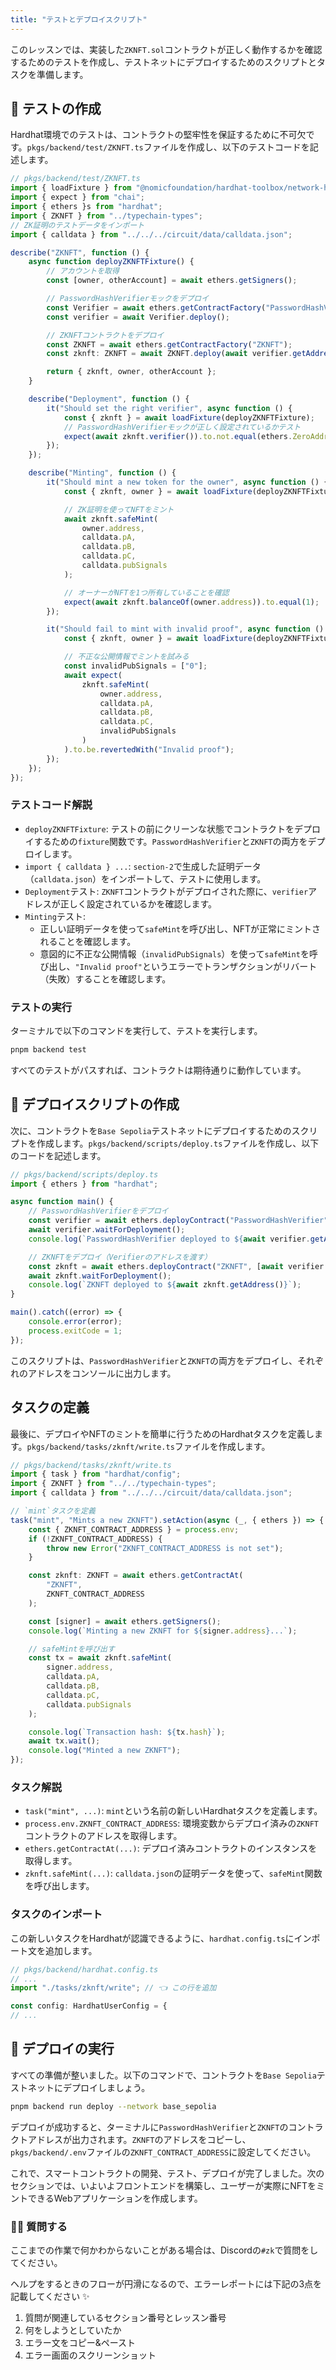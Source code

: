 ```yaml
---
title: "テストとデプロイスクリプト"
---
```


このレッスンでは、実装した`ZKNFT.sol`コントラクトが正しく動作するかを確認するためのテストを作成し、テストネットにデプロイするためのスクリプトとタスクを準備します。

## 🧪 テストの作成

Hardhat環境でのテストは、コントラクトの堅牢性を保証するために不可欠です。`pkgs/backend/test/ZKNFT.ts`ファイルを作成し、以下のテストコードを記述します。

```typescript
// pkgs/backend/test/ZKNFT.ts
import { loadFixture } from "@nomicfoundation/hardhat-toolbox/network-helpers";
import { expect } from "chai";
import { ethers }s from "hardhat";
import { ZKNFT } from "../typechain-types";
// ZK証明のテストデータをインポート
import { calldata } from "../../../circuit/data/calldata.json";

describe("ZKNFT", function () {
    async function deployZKNFTFixture() {
        // アカウントを取得
        const [owner, otherAccount] = await ethers.getSigners();

        // PasswordHashVerifierモックをデプロイ
        const Verifier = await ethers.getContractFactory("PasswordHashVerifier");
        const verifier = await Verifier.deploy();

        // ZKNFTコントラクトをデプロイ
        const ZKNFT = await ethers.getContractFactory("ZKNFT");
        const zknft: ZKNFT = await ZKNFT.deploy(await verifier.getAddress());

        return { zknft, owner, otherAccount };
    }

    describe("Deployment", function () {
        it("Should set the right verifier", async function () {
            const { zknft } = await loadFixture(deployZKNFTFixture);
            // PasswordHashVerifierモックが正しく設定されているかテスト
            expect(await zknft.verifier()).to.not.equal(ethers.ZeroAddress);
        });
    });

    describe("Minting", function () {
        it("Should mint a new token for the owner", async function () {
            const { zknft, owner } = await loadFixture(deployZKNFTFixture);

            // ZK証明を使ってNFTをミント
            await zknft.safeMint(
                owner.address,
                calldata.pA,
                calldata.pB,
                calldata.pC,
                calldata.pubSignals
            );

            // オーナーがNFTを1つ所有していることを確認
            expect(await zknft.balanceOf(owner.address)).to.equal(1);
        });

        it("Should fail to mint with invalid proof", async function () {
            const { zknft, owner } = await loadFixture(deployZKNFTFixture);

            // 不正な公開情報でミントを試みる
            const invalidPubSignals = ["0"];
            await expect(
                zknft.safeMint(
                    owner.address,
                    calldata.pA,
                    calldata.pB,
                    calldata.pC,
                    invalidPubSignals
                )
            ).to.be.revertedWith("Invalid proof");
        });
    });
});
```

### テストコード解説
- `deployZKNFTFixture`: テストの前にクリーンな状態でコントラクトをデプロイするための`fixture`関数です。`PasswordHashVerifier`と`ZKNFT`の両方をデプロイします。
- `import { calldata } ...`: `section-2`で生成した証明データ（`calldata.json`）をインポートして、テストに使用します。
- `Deployment`テスト: `ZKNFT`コントラクトがデプロイされた際に、`verifier`アドレスが正しく設定されているかを確認します。
- `Minting`テスト:
    - 正しい証明データを使って`safeMint`を呼び出し、NFTが正常にミントされることを確認します。
    - 意図的に不正な公開情報（`invalidPubSignals`）を使って`safeMint`を呼び出し、`"Invalid proof"`というエラーでトランザクションがリバート（失敗）することを確認します。

### テストの実行
ターミナルで以下のコマンドを実行して、テストを実行します。

```bash
pnpm backend test
```

すべてのテストがパスすれば、コントラクトは期待通りに動作しています。

## 🚀 デプロイスクリプトの作成

次に、コントラクトを`Base Sepolia`テストネットにデプロイするためのスクリプトを作成します。`pkgs/backend/scripts/deploy.ts`ファイルを作成し、以下のコードを記述します。

```typescript
// pkgs/backend/scripts/deploy.ts
import { ethers } from "hardhat";

async function main() {
    // PasswordHashVerifierをデプロイ
    const verifier = await ethers.deployContract("PasswordHashVerifier");
    await verifier.waitForDeployment();
    console.log(`PasswordHashVerifier deployed to ${await verifier.getAddress()}`);

    // ZKNFTをデプロイ（Verifierのアドレスを渡す）
    const zknft = await ethers.deployContract("ZKNFT", [await verifier.getAddress()]);
    await zknft.waitForDeployment();
    console.log(`ZKNFT deployed to ${await zknft.getAddress()}`);
}

main().catch((error) => {
    console.error(error);
    process.exitCode = 1;
});
```

このスクリプトは、`PasswordHashVerifier`と`ZKNFT`の両方をデプロイし、それぞれのアドレスをコンソールに出力します。

## タスクの定義

最後に、デプロイやNFTのミントを簡単に行うためのHardhatタスクを定義します。`pkgs/backend/tasks/zknft/write.ts`ファイルを作成します。

```typescript
// pkgs/backend/tasks/zknft/write.ts
import { task } from "hardhat/config";
import { ZKNFT } from "../../typechain-types";
import { calldata } from "../../../circuit/data/calldata.json";

// `mint`タスクを定義
task("mint", "Mints a new ZKNFT").setAction(async (_, { ethers }) => {
    const { ZKNFT_CONTRACT_ADDRESS } = process.env;
    if (!ZKNFT_CONTRACT_ADDRESS) {
        throw new Error("ZKNFT_CONTRACT_ADDRESS is not set");
    }

    const zknft: ZKNFT = await ethers.getContractAt(
        "ZKNFT",
        ZKNFT_CONTRACT_ADDRESS
    );

    const [signer] = await ethers.getSigners();
    console.log(`Minting a new ZKNFT for ${signer.address}...`);

    // safeMintを呼び出す
    const tx = await zknft.safeMint(
        signer.address,
        calldata.pA,
        calldata.pB,
        calldata.pC,
        calldata.pubSignals
    );

    console.log(`Transaction hash: ${tx.hash}`);
    await tx.wait();
    console.log("Minted a new ZKNFT");
});
```

### タスク解説
- `task("mint", ...)`: `mint`という名前の新しいHardhatタスクを定義します。
- `process.env.ZKNFT_CONTRACT_ADDRESS`: 環境変数からデプロイ済みの`ZKNFT`コントラクトのアドレスを取得します。
- `ethers.getContractAt(...)`: デプロイ済みコントラクトのインスタンスを取得します。
- `zknft.safeMint(...)`: `calldata.json`の証明データを使って、`safeMint`関数を呼び出します。

### タスクのインポート
この新しいタスクをHardhatが認識できるように、`hardhat.config.ts`にインポート文を追加します。

```typescript
// pkgs/backend/hardhat.config.ts
// ...
import "./tasks/zknft/write"; // 👈 この行を追加

const config: HardhatUserConfig = {
// ...
```

## 🚀 デプロイの実行

すべての準備が整いました。以下のコマンドで、コントラクトを`Base Sepolia`テストネットにデプロイしましょう。

```bash
pnpm backend run deploy --network base_sepolia
```

デプロイが成功すると、ターミナルに`PasswordHashVerifier`と`ZKNFT`のコントラクトアドレスが出力されます。`ZKNFT`のアドレスをコピーし、`pkgs/backend/.env`ファイルの`ZKNFT_CONTRACT_ADDRESS`に設定してください。

これで、スマートコントラクトの開発、テスト、デプロイが完了しました。次のセクションでは、いよいよフロントエンドを構築し、ユーザーが実際にNFTをミントできるWebアプリケーションを作成します。

### 🙋‍♂️ 質問する

ここまでの作業で何かわからないことがある場合は、Discordの`#zk`で質問をしてください。

ヘルプをするときのフローが円滑になるので、エラーレポートには下記の3点を記載してください ✨

1. 質問が関連しているセクション番号とレッスン番号
2. 何をしようとしていたか
3. エラー文をコピー&ペースト
4. エラー画面のスクリーンショット
